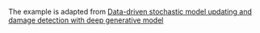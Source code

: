 The example is adapted from [Data-driven stochastic model updating and damage detection with deep generative model](https://doi.org/10.1016/j.ymssp.2025.112743)
